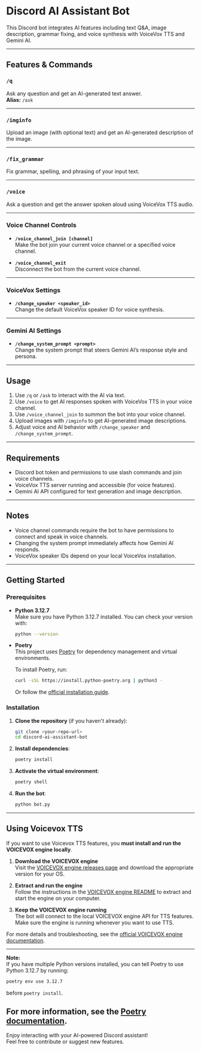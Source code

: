 # Discord AI Assistant Bot

This Discord bot integrates AI features including text Q&A, image description, grammar fixing, and voice synthesis with VoiceVox TTS and Gemini AI.

---

## Features & Commands

### `/q`  
Ask any question and get an AI-generated text answer.  
**Alias:** `/ask`

---

### `/imginfo`  
Upload an image (with optional text) and get an AI-generated description of the image.

---

### `/fix_grammar`  
Fix grammar, spelling, and phrasing of your input text.

---

### `/voice`  
Ask a question and get the answer spoken aloud using VoiceVox TTS audio.

---

### Voice Channel Controls

- **`/voice_channel_join [channel]`**  
Make the bot join your current voice channel or a specified voice channel.

- **`/voice_channel_exit`**  
Disconnect the bot from the current voice channel.

---

### VoiceVox Settings

- **`/change_speaker <speaker_id>`**  
Change the default VoiceVox speaker ID for voice synthesis.

---

### Gemini AI Settings

- **`/change_system_prompt <prompt>`**  
Change the system prompt that steers Gemini AI’s response style and persona.

---

## Usage

1. Use `/q` or `/ask` to interact with the AI via text.
2. Use `/voice` to get AI responses spoken with VoiceVox TTS in your voice channel.
3. Use `/voice_channel_join` to summon the bot into your voice channel.
4. Upload images with `/imginfo` to get AI-generated image descriptions.
5. Adjust voice and AI behavior with `/change_speaker` and `/change_system_prompt`.

---

## Requirements

- Discord bot token and permissions to use slash commands and join voice channels.
- VoiceVox TTS server running and accessible (for voice features).
- Gemini AI API configured for text generation and image description.

---

## Notes

- Voice channel commands require the bot to have permissions to connect and speak in voice channels.
- Changing the system prompt immediately affects how Gemini AI responds.
- VoiceVox speaker IDs depend on your local VoiceVox installation.

---

## Getting Started

### Prerequisites

- **Python 3.12.7**  
  Make sure you have Python 3.12.7 installed. You can check your version with:
  ```bash
  python --version
  ```

- **Poetry**  
  This project uses [Poetry](https://python-poetry.org/) for dependency management and virtual environments.

  To install Poetry, run:
  ```bash
  curl -sSL https://install.python-poetry.org | python3 -
  ```

  Or follow the [official installation guide](https://python-poetry.org/docs/#installation).

### Installation

1. **Clone the repository** (if you haven't already):
   ```bash
   git clone <your-repo-url>
   cd discord-ai-assistant-bot
   ```

2. **Install dependencies**:
   ```bash
   poetry install
   ```

3. **Activate the virtual environment**:
   ```bash
   poetry shell
   ```

4. **Run the bot**:
   ```bash
   python bot.py
   ```

---


## Using Voicevox TTS

If you want to use Voicevox TTS features, you **must install and run the VOICEVOX engine locally**.

1. **Download the VOICEVOX engine**  
   Visit the [VOICEVOX engine releases page](https://github.com/VOICEVOX/voicevox_engine/releases) and download the appropriate version for your OS.

2. **Extract and run the engine**  
   Follow the instructions in the [VOICEVOX engine README](https://github.com/VOICEVOX/voicevox_engine?tab=readme-ov-file#ユーザーガイド) to extract and start the engine on your computer.

3. **Keep the VOICEVOX engine running**  
   The bot will connect to the local VOICEVOX engine API for TTS features. Make sure the engine is running whenever you want to use TTS.

For more details and troubleshooting, see the [official VOICEVOX engine documentation](https://github.com/VOICEVOX/voicevox_engine?tab=readme-ov-file#ユーザーガイド).

---

**Note:**  
If you have multiple Python versions installed, you can tell Poetry to use Python 3.12.7 by running:
```bash
poetry env use 3.12.7
```
before `poetry install`.

For more information, see the [Poetry documentation](https://python-poetry.org/docs/).
---

Enjoy interacting with your AI-powered Discord assistant!  
Feel free to contribute or suggest new features.

